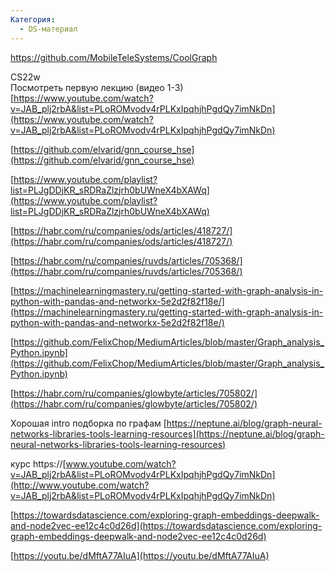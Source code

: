 ```yaml
---
Категория:
  - DS-материал
---
```

https://github.com/MobileTeleSystems/CoolGraph

CS22w  
Посмотреть первую лекцию (видео 1-3)  
[https://www.youtube.com/watch?v=JAB_plj2rbA&list=PLoROMvodv4rPLKxIpqhjhPgdQy7imNkDn](https://www.youtube.com/watch?v=JAB_plj2rbA&list=PLoROMvodv4rPLKxIpqhjhPgdQy7imNkDn)

  

[https://github.com/elvarid/gnn_course_hse](https://github.com/elvarid/gnn_course_hse)

  

[https://www.youtube.com/playlist?list=PLJgDDjKR_sRDRaZlzjrh0bUWneX4bXAWq](https://www.youtube.com/playlist?list=PLJgDDjKR_sRDRaZlzjrh0bUWneX4bXAWq)

  

[https://habr.com/ru/companies/ods/articles/418727/](https://habr.com/ru/companies/ods/articles/418727/)

  

[https://habr.com/ru/companies/ruvds/articles/705368/](https://habr.com/ru/companies/ruvds/articles/705368/)

  

[https://machinelearningmastery.ru/getting-started-with-graph-analysis-in-python-with-pandas-and-networkx-5e2d2f82f18e/](https://machinelearningmastery.ru/getting-started-with-graph-analysis-in-python-with-pandas-and-networkx-5e2d2f82f18e/)

  

[https://github.com/FelixChop/MediumArticles/blob/master/Graph_analysis_Python.ipynb](https://github.com/FelixChop/MediumArticles/blob/master/Graph_analysis_Python.ipynb)

  

[https://habr.com/ru/companies/glowbyte/articles/705802/](https://habr.com/ru/companies/glowbyte/articles/705802/)

  

Хорошая intro подборка по графам [https://neptune.ai/blog/graph-neural-networks-libraries-tools-learning-resources](https://neptune.ai/blog/graph-neural-networks-libraries-tools-learning-resources)

  

  

курс https://[www.youtube.com/watch?v=JAB_plj2rbA&list=PLoROMvodv4rPLKxIpqhjhPgdQy7imNkDn](http://www.youtube.com/watch?v=JAB_plj2rbA&list=PLoROMvodv4rPLKxIpqhjhPgdQy7imNkDn)

  

[https://towardsdatascience.com/exploring-graph-embeddings-deepwalk-and-node2vec-ee12c4c0d26d](https://towardsdatascience.com/exploring-graph-embeddings-deepwalk-and-node2vec-ee12c4c0d26d)

  

  

[https://youtu.be/dMftA77AIuA](https://youtu.be/dMftA77AIuA)